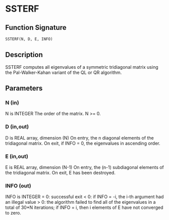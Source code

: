# SSTERF

## Function Signature

```fortran
SSTERF(N, D, E, INFO)
```

## Description


 SSTERF computes all eigenvalues of a symmetric tridiagonal matrix
 using the Pal-Walker-Kahan variant of the QL or QR algorithm.

## Parameters

### N (in)

N is INTEGER The order of the matrix. N >= 0.

### D (in,out)

D is REAL array, dimension (N) On entry, the n diagonal elements of the tridiagonal matrix. On exit, if INFO = 0, the eigenvalues in ascending order.

### E (in,out)

E is REAL array, dimension (N-1) On entry, the (n-1) subdiagonal elements of the tridiagonal matrix. On exit, E has been destroyed.

### INFO (out)

INFO is INTEGER = 0: successful exit < 0: if INFO = -i, the i-th argument had an illegal value > 0: the algorithm failed to find all of the eigenvalues in a total of 30*N iterations; if INFO = i, then i elements of E have not converged to zero.

